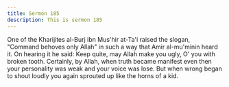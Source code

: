```yaml
---
title: Sermon 185
description: This is sermon 185
---
```


One of the Kharijites al-Burj ibn Mus'hir at-Ta'i raised the slogan, "Command behoves only
Allah" in such a way that Amir al-mu'minin heard it. On hearing it he said:
Keep quite, may Allah make you ugly, O' you with broken tooth. Certainly, by Allah, when
truth became manifest even then your personality was weak and your voice was lose. But
when wrong began to shout loudly you again sprouted up like the horns of a kid.